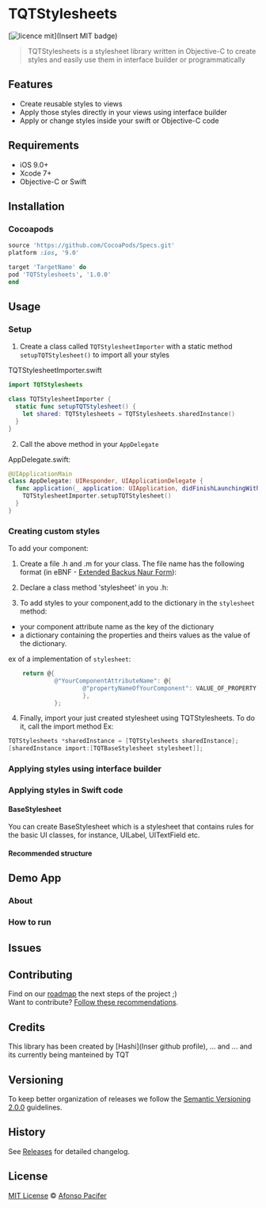 # TQTStylesheets

[![licence mit](https://img.shields.io/badge/licence-MIT-blue.svg)](Insert MIT badge)

> TQTStylesheets is a stylesheet library written in Objective-C to create styles and easily use them in interface builder or programmatically

## Features

- Create reusable styles to views
- Apply those styles directly in your views using interface builder
- Apply or change styles inside your swift or Objective-C code

## Requirements

- iOS 9.0+
- Xcode 7+
- Objective-C or Swift

## Installation

### Cocoapods

```ruby
source 'https://github.com/CocoaPods/Specs.git'
platform :ios, '9.0'

target 'TargetName' do
pod 'TQTStylesheets', '1.0.0'
end
```

## Usage

### Setup

1. Create a class called `TQTStylesheetImporter` with a static method `setupTQTStylesheet()` to import all your styles

TQTStylesheetImporter.swift
```swift
import TQTStylesheets

class TQTStylesheetImporter {
  static func setupTQTStylesheet() {
    let shared: TQTStylesheets = TQTStylesheets.sharedInstance()
  }
}
```

2. Call the above method in your `AppDelegate`

AppDelegate.swift:
```swift
@UIApplicationMain
class AppDelegate: UIResponder, UIApplicationDelegate {
  func application(_ application: UIApplication, didFinishLaunchingWithOptions launchOptions: [UIApplicationLaunchOptionsKey: Any]?) -> Bool {
    TQTStylesheetImporter.setupTQTStylesheet()
  }
}
```

### Creating custom styles

To add your component:
1. Create a file .h and .m for your class. The file name has the following format (in eBNF - [Extended Backus Naur Form](http://en.wikipedia.org/wiki/Extended_Backus%E2%80%93Naur_Form)):

2. Declare a class method 'stylesheet' in you .h:

3. To add styles to your component,add to the dictionary in the `stylesheet` method:
 - your component attribute name as the key of the dictionary
 - a dictionary containing the properties and theirs values as the value of the dictionary.

 ex of a implementation of `stylesheet`:
```objective-c
    return @{
             @"YourComponentAttributeName": @{
                     @"propertyNameOfYourComponent": VALUE_OF_PROPERTY,
                     },
             };
```
4. Finally, import your just created stylesheet using TQTStylesheets. To do it, call the import method
Ex:
``` objective-c
TQTStylesheets *sharedInstance = [TQTStylesheets sharedInstance];
[sharedInstance import:[TQTBaseStylesheet stylesheet]];
```

### Applying styles using interface builder

### Applying styles in Swift code

#### BaseStylesheet

You can create BaseStylesheet which is a stylesheet that contains rules for the
basic UI classes, for instance, UILabel, UITextField etc.

#### Recommended structure



## Demo App

### About

### How to run

## Issues


## Contributing
Find on our [roadmap](https://github.com/afonsopacifer/open-source-boilerplate/issues/1) the next steps of the project ;)
<br>
Want to contribute? [Follow these recommendations](https://github.com/afonsopacifer/open-source-boilerplate/blob/master/CONTRIBUTING.md).

## Credits

This library has been created by [Hashi](Inser github profile), ... and ... and its currently being manteined by TQT

## Versioning

To keep better organization of releases we follow the [Semantic Versioning 2.0.0](http://semver.org/) guidelines.

## History
See [Releases](https://github.com/afonsopacifer/open-source-boilerplate/releases) for detailed changelog.

## License
[MIT License](https://github.com/afonsopacifer/open-source-boilerplate/blob/master/LICENSE.md) © [Afonso Pacifer](http://afonsopacifer.com/)
